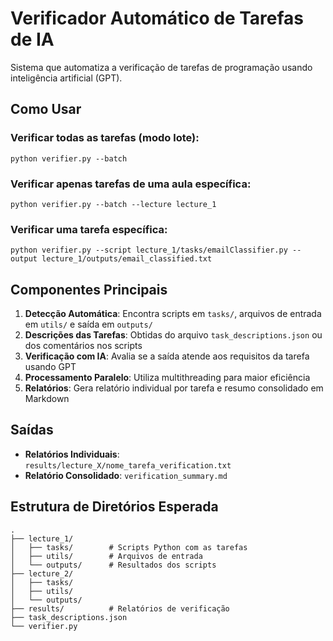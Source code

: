 # Verificador Automático de Tarefas de IA

Sistema que automatiza a verificação de tarefas de programação usando inteligência artificial (GPT).

## Como Usar

### Verificar todas as tarefas (modo lote):

```
python verifier.py --batch
```

### Verificar apenas tarefas de uma aula específica:

```
python verifier.py --batch --lecture lecture_1
```

### Verificar uma tarefa específica:

```
python verifier.py --script lecture_1/tasks/emailClassifier.py --output lecture_1/outputs/email_classified.txt
```

## Componentes Principais

1. **Detecção Automática**: Encontra scripts em `tasks/`, arquivos de entrada em `utils/` e saída em `outputs/`
2. **Descrições das Tarefas**: Obtidas do arquivo `task_descriptions.json` ou dos comentários nos scripts
3. **Verificação com IA**: Avalia se a saída atende aos requisitos da tarefa usando GPT
4. **Processamento Paralelo**: Utiliza multithreading para maior eficiência
5. **Relatórios**: Gera relatório individual por tarefa e resumo consolidado em Markdown

## Saídas

- **Relatórios Individuais**: `results/lecture_X/nome_tarefa_verification.txt`
- **Relatório Consolidado**: `verification_summary.md`

## Estrutura de Diretórios Esperada

```
.
├── lecture_1/
│   ├── tasks/        # Scripts Python com as tarefas
│   ├── utils/        # Arquivos de entrada
│   └── outputs/      # Resultados dos scripts
├── lecture_2/
│   ├── tasks/
│   ├── utils/
│   └── outputs/
├── results/          # Relatórios de verificação
├── task_descriptions.json
└── verifier.py
```
